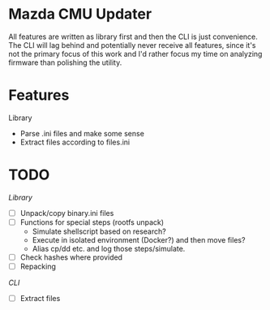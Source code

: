 # Mazda CMU Updater

All features are written as library first and then the CLI is just convenience.
The CLI will lag behind and potentially never receive all features, since it's
not the primary focus of this work and I'd rather focus my time on analyzing
firmware than polishing the utility.

# Features

Library
* Parse .ini files and make some sense
* Extract files according to files.ini

# TODO

*Library*

* [ ] Unpack/copy binary.ini files
* [ ] Functions for special steps (rootfs unpack)
    * Simulate shellscript based on research?
    * Execute in isolated environment (Docker?) and then move files?
    * Alias cp/dd etc. and log those steps/simulate.
* [ ] Check hashes where provided
* [ ] Repacking

*CLI*

* [ ] Extract files
